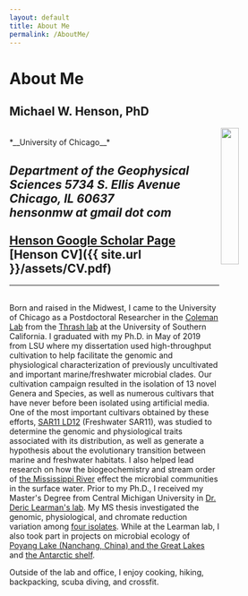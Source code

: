```yaml
---
layout: default
title: About Me
permalink: /AboutMe/
---
```

<h1><strong>About Me</strong></h1>

## Michael W. Henson, PhD
<img align="right" width="25%" height="25%" src="/assets/Me.png">


<br>
*__University of Chicago__*

*Department of the Geophysical Sciences* 
*5734 S. Ellis Avenue*  
*Chicago, IL 60637*  
*hensonmw at gmail dot com*  
<br>
[Henson Google Scholar Page](https://scholar.google.com/citations?user=pJvMEVoAAAAJ&hl=en)
<br>
[Henson CV]({{ site.url }}/assets/CV.pdf)
<br>
---
---
<br>
Born and raised in the Midwest, I came to the University of Chicago as a Postdoctoral Researcher in the <a href="http://biogeolabs.uchicago.edu/colemanlab/">Coleman Lab</a> from the <a href="https://thethrashlab.com/">Thrash lab</a> at the University of Southern California. I graduated with my Ph.D. in May of 2019 from LSU where my dissertation used high-throughput cultivation to help facilitate the genomic and physiological characterization of previously uncultivated and important marine/freshwater microbial clades. Our cultivation campaign resulted in the isolation of 13 novel Genera and Species, as well as numerous cultivars that have never before been isolated using artificial media. One of the most important cultivars obtained by these efforts, <a href="https://www.nature.com/articles/s41396-018-0092-2">SAR11 LD12</a> (Freshwater SAR11), was studied to determine the genomic and physiological traits associated with its distribution, as well as generate a hypothesis about the evolutionary transition between marine and freshwater habitats. I also helped lead research on how the biogeochemistry and stream order of <a href="https://aslopubs.onlinelibrary.wiley.com/doi/full/10.1002/lno.10811">the Mississippi River</a> effect the microbial communities in the surface water. Prior to my Ph.D., I received my Master's Degree from Central Michigan University in <a href="http://people.cst.cmich.edu/learm1dr/Home_Page.html">Dr. Deric Learman's lab</a>. My MS thesis investigated the genomic, physiological, and chromate reduction variation among <a href="https://dx.doi.org/10.7717/peerj.1395">four isolates</a>. While at the Learman lab, I also took part in projects on microbial ecology of <a href="https://link.springer.com/article/10.1007/s13213-015-1189-8">Poyang Lake (Nanchang, China) and the Great Lakes </a> and <a href="https://dx.doi.org/10.3389/fmicb.2016.00284">the Antarctic shelf</a>.


Outside of the lab and office, I enjoy cooking, hiking, backpacking, scuba diving, and crossfit.
